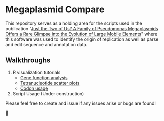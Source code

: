 # Megaplasmid Compare

This repository serves as a holding area for the scripts used in the publication "[Just the Two of Us? A Family of Pseudomonas Megaplasmids Offers a Rare Glimpse into the Evolution of Large Mobile Elements](https://academic.oup.com/gbe/article/11/4/1192/5421171)" where this software was used to identify the origin of replication as well as parse and edit sequence and annotation data.


## Walkthroughs
 
1. R visualization tutorials
	- [Gene function analysis](https://htmlpreview.github.io/?https://raw.githubusercontent.com/basmith89/megaplasmid_compare/master/supplemental/kegg_pie_plotly_html_hack.html)
	- [Tetranucleotide scatter plots](https://htmlpreview.github.io/?https://raw.githubusercontent.com/basmith89/megaplasmid_compare/master/supplemental/tetra_scatter.html)
	- [Codon usage](https://htmlpreview.github.io/?https://raw.githubusercontent.com/basmith89/megaplasmid_compare/master/supplemental/plotting_codon_usage.html)
2. Script Usage (Under construction)


Please feel free to create and issue if any issues arise or bugs are found!

🐛




